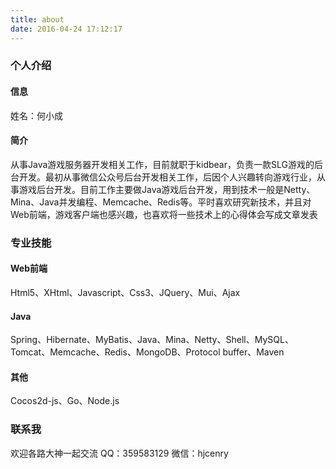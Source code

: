 ```yaml
---
title: about
date: 2016-04-24 17:12:17
---
```

### 个人介绍
#### 信息
姓名：何小成
#### 简介
从事Java游戏服务器开发相关工作，目前就职于kidbear，负责一款SLG游戏的后台开发。最初从事微信公众号后台开发相关工作，后因个人兴趣转向游戏行业，从事游戏后台开发。目前工作主要做Java游戏后台开发，用到技术一般是Netty、Mina、Java并发编程、Memcache、Redis等。平时喜欢研究新技术，并且对Web前端，游戏客户端也感兴趣，也喜欢将一些技术上的心得体会写成文章发表
### 专业技能
#### Web前端 
Html5、XHtml、Javascript、Css3、JQuery、Mui、Ajax
#### Java
Spring、Hibernate、MyBatis、Java、Mina、Netty、Shell、MySQL、Tomcat、Memcache、Redis、MongoDB、Protocol buffer、Maven
#### 其他
Cocos2d-js、Go、Node.js
### 联系我
欢迎各路大神一起交流
QQ：359583129
微信：hjcenry